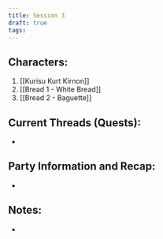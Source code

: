 ```yaml
---
title: Session 3
draft: true
tags:
---
```

## Characters:

1. [[Kurisu Kurt Kirnon]]
2. [[Bread 1 - White Bread]]
3. [[Bread 2 - Baguette]]

## Current Threads (Quests):
- 

## Party Information and Recap:
- 

## Notes:
- 
